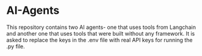 # AI-Agents
This repository contains two AI agents- one that uses tools from Langchain and another one that uses tools that were built without any framework. It is asked to replace the keys in the .env file with real API keys for running the .py file.
